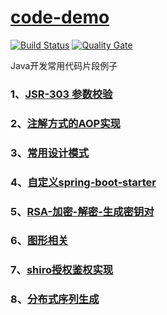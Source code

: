 # [code-demo](https://github.com/710850609/code-demo)
[![Build Status](https://travis-ci.org/710850609/code-demo.svg?branch=master)](https://travis-ci.org/710850609/code-demo)
[![Quality Gate](https://sonarcloud.io/api/project_badges/measure?project=org.linbo.demo%3Acode-demo&metric=alert_status)](https://sonarcloud.io/dashboard?id=org.linbo.demo%3Acode-demo)

<span>Java开发常用代码片段例子</span>

### 1、[JSR-303 参数校验](validator-demo)
### 2、[注解方式的AOP实现](aop-demo)
### 3、[常用设计模式](pattern-demo)
### 4、[自定义spring-boot-starter](spring-boot-starter-demo/spring-boot-starter-demo/README.md)
### 5、[RSA-加密-解密-生成密钥对](rsa-demo)
### 6、[图形相关](image-demo)
### 7、[shiro授权鉴权实现](auth-shiro-demo)
### 8、[分布式序列生成](sequence-demo)